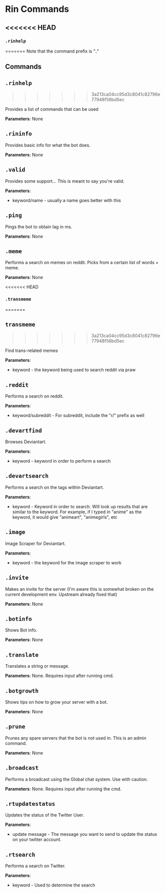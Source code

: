 # Rin Commands

<<<<<<< HEAD
---
### `.rinhelp` 
=======
Note that the command prefix is "**.**" 

## Commands 


## `.rinhelp` 
>>>>>>> 3a213ca04cc95d3c8041c82796e77948f56bd5ec

Provides a list of commands that can be used

**Parameters**: None 

## `.rininfo` 

Provides basic info for what the bot does.

**Parameters**: None

## `.valid` 

Provides some support... This is meant to say you're valid.

**Parameters**: 

- keyword/name - usually a name goes better with this
## `.ping` 

Pings the bot to obtain lag in ms. 

**Parameters**: None 

## `.meme`

Performs a search on memes on reddit. Picks from a certain list of words + meme. 

**Parameters**: None

<<<<<<< HEAD
### `.transmeme` 
=======
## `transmeme` 
>>>>>>> 3a213ca04cc95d3c8041c82796e77948f56bd5ec

Find trans-related memes

**Parameters**: 

- keyword - the keyword being used to search reddit via praw

## `.reddit`

Performs a search on reddit. 

**Parameters**: 

- keyword/subreddit - For subreddit, include the "r/" prefix as well

## `.devartfind`

Browses Deviantart.

**Parameters**: 

- keyword - keyword in order to perform a search


## `.devartsearch`

Performs a search on the tags within Deviantart. 

**Parameters**: 

- keyword - Keyword in order to search. Will look up results that are similar to the keyword. For example, if I typed in "anime" as the keyword, it would give "animeart", "animegirls", etc


## `.image` 

Image Scraper for Deviantart. 

**Parameters**: 

- keyword - the keyword for the image scraper to work

## `.invite`

Makes an invite for the server (I'm aware this is somewhat broken on the current development env. Upstream already fixed that)

**Parameters**: None


## `.botinfo`

Shows Bot info. 

**Parameters**: None

## `.translate` 

Translates a string or message.

**Parameters**: None. Requires input after running cmd. 

## `.botgrowth` 

Shows tips on how to grow your server with a bot. 

**Parameters**: None

## `.prune` 

Prunes any spare servers that the bot is not used in. This is an admin command. 

**Parameters**: None

## `.broadcast`

Performs a broadcast using the Global chat system. Use with caution.

**Parameters**: None. Requires input after running the cmd. 

## `.rtupdatestatus`

Updates the status of the Twitter User. 

**Parameters**: 

- update message - The message you want to send to update the status on your twitter account.

## `.rtsearch`

Performs a search on Twitter. 

**Parameters**: 

- keyword - Used to determine the search




